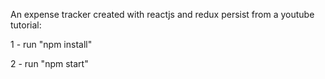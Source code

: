 An expense tracker created with reactjs and redux persist from a youtube tutorial:

1 - run "npm install"

2 - run "npm start"
